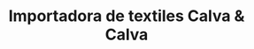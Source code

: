 ---
title: "Importadora de textiles Calva & Calva"
url: /loja-ecuador/importadora-de-textiles-calva-y-calva/
shop: tela
---